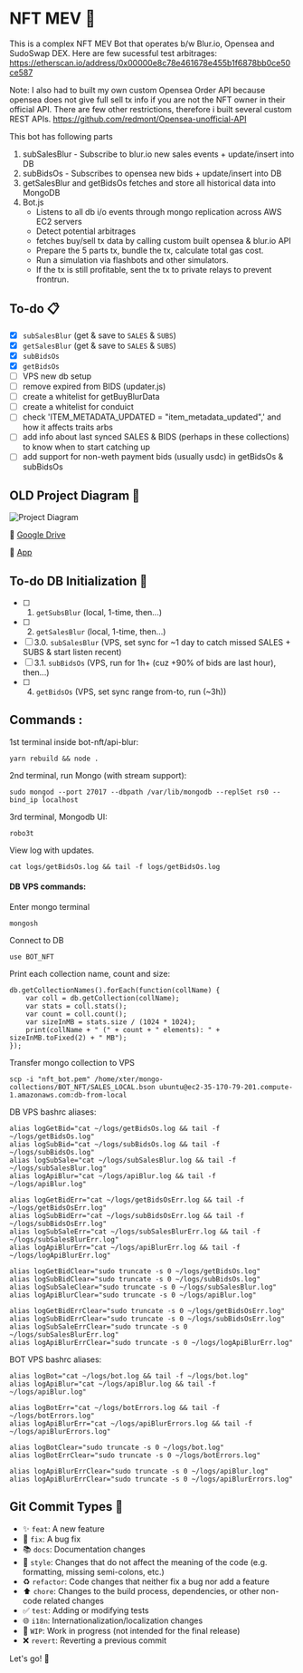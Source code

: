 # NFT MEV :robot:

This is a complex NFT MEV Bot that operates b/w Blur.io, Opensea and SudoSwap DEX.
Here are few sucessful test arbitrages: https://etherscan.io/address/0x00000e8c78e461678e455b1f6878bb0ce50ce587

Note: I also had to built my own custom Opensea Order API because opensea does not give full sell tx info if you are not the NFT owner in their official API. There are few other restrictions, therefore i built several custom REST APIs.
https://github.com/redmont/Opensea-unofficial-API

This bot has following parts
1. subSalesBlur - Subscribe to blur.io new sales events + update/insert into DB
2. subBidsOs - Subscribes to opensea new bids + update/insert into DB
3. getSalesBlur and getBidsOs fetches and store all historical data into MongoDB
4. Bot.js
   - Listens to all db i/o events through mongo replication across AWS EC2 servers
   - Detect potential arbitrages
   - fetches buy/sell tx data by calling custom built opensea & blur.io API
   - Prepare the 5 parts tx, bundle the tx, calculate total gas cost.
   - Run a simulation via flashbots and other simulators.
   - If the tx is still profitable, sent the tx to private relays to prevent frontrun.

## To-do :clipboard:

- [x] `subSalesBlur` (get & save to `SALES` & `SUBS`)
- [x] `getSalesBlur` (get & save to `SALES` & `SUBS`)
- [x] `subBidsOs`
- [x] `getBidsOs`
- [ ] VPS new db setup
- [ ] remove expired from BIDS (updater.js)
- [ ] create a whitelist for getBuyBlurData
- [ ] create a whitelist for conduict
- [ ] check 'ITEM_METADATA_UPDATED = "item_metadata_updated",' and how it affects traits arbs
- [ ] add info about last synced SALES & BIDS (perhaps in these collections) to know when to start catching up
- [ ] add support for non-weth payment bids (usually usdc) in getBidsOs & subBidsOs

## OLD Project Diagram 🔧

![Project Diagram](https://i.gyazo.com/791201f3bd138f3ee8ffb15d9c177451.png)

📁 [Google Drive](https://drive.google.com/file/d/1Ks5DKz6f9DdRpffOGzYu5gjKxD21WbCk/view?usp=sharing)

🚀 [App](https://app.diagrams.net/#G1Ks5DKz6f9DdRpffOGzYu5gjKxD21WbCk)

## To-do DB Initialization :floppy_disk:

- [ ] 1. `getSubsBlur` (local, 1-time, then...)
- [ ] 2. `getSalesBlur` (local, 1-time, then...)
- [ ] 3.0. `subSalesBlur` (VPS, set sync for ~1 day to catch missed SALES + SUBS & start listen recent)
- [ ] 3.1. `subBidsOs` (VPS, run for 1h+ (cuz +90% of bids are last hour), then...)
- [ ] 4. `getBidsOs` (VPS, set sync range from-to, run (~3h))

## Commands :

1st terminal inside bot-nft/api-blur:

```
yarn rebuild && node .
```

2nd terminal, run Mongo (with stream support):

```
sudo mongod --port 27017 --dbpath /var/lib/mongodb --replSet rs0 --bind_ip localhost
```

3rd terminal, Mongodb UI:

```
robo3t
```

View log with updates.

```
cat logs/getBidsOs.log && tail -f logs/getBidsOs.log
```

#### DB VPS commands:

Enter mongo terminal

```
mongosh
```

Connect to DB

```
use BOT_NFT
```

Print each collection name, count and size:

```
db.getCollectionNames().forEach(function(collName) {
    var coll = db.getCollection(collName);
    var stats = coll.stats();
    var count = coll.count();
    var sizeInMB = stats.size / (1024 * 1024);
    print(collName + " (" + count + " elements): " + sizeInMB.toFixed(2) + " MB");
});
```

Transfer mongo collection to VPS

```
scp -i "nft_bot.pem" /home/xter/mongo-collections/BOT_NFT/SALES_LOCAL.bson ubuntu@ec2-35-170-79-201.compute-1.amazonaws.com:db-from-local
```

DB VPS bashrc aliases:

```
alias logGetBid="cat ~/logs/getBidsOs.log && tail -f ~/logs/getBidsOs.log"
alias logSubBid="cat ~/logs/subBidsOs.log && tail -f ~/logs/subBidsOs.log"
alias logSubSale="cat ~/logs/subSalesBlur.log && tail -f ~/logs/subSalesBlur.log"
alias logApiBlur="cat ~/logs/apiBlur.log && tail -f ~/logs/apiBlur.log"

alias logGetBidErr="cat ~/logs/getBidsOsErr.log && tail -f ~/logs/getBidsOsErr.log"
alias logSubBidErr="cat ~/logs/subBidsOsErr.log && tail -f ~/logs/subBidsOsErr.log"
alias logSubSaleErr="cat ~/logs/subSalesBlurErr.log && tail -f ~/logs/subSalesBlurErr.log"
alias logApiBlurErr="cat ~/logs/apiBlurErr.log && tail -f ~/logs/logApiBlurErr.log"

alias logGetBidClear="sudo truncate -s 0 ~/logs/getBidsOs.log"
alias logSubBidClear="sudo truncate -s 0 ~/logs/subBidsOs.log"
alias logSubSaleClear="sudo truncate -s 0 ~/logs/subSalesBlur.log"
alias logApiBlurClear="sudo truncate -s 0 ~/logs/apiBlur.log"

alias logGetBidErrClear="sudo truncate -s 0 ~/logs/getBidsOsErr.log"
alias logSubBidErrClear="sudo truncate -s 0 ~/logs/subBidsOsErr.log"
alias logSubSaleErrClear="sudo truncate -s 0 ~/logs/subSalesBlurErr.log"
alias logApiBlurErrClear="sudo truncate -s 0 ~/logs/logApiBlurErr.log"
```

BOT VPS bashrc aliases:

```
alias logBot="cat ~/logs/bot.log && tail -f ~/logs/bot.log"
alias logApiBlur="cat ~/logs/apiBlur.log && tail -f ~/logs/apiBlur.log"

alias logBotErr="cat ~/logs/botErrors.log && tail -f ~/logs/botErrors.log"
alias logApiBlurErr="cat ~/logs/apiBlurErrors.log && tail -f ~/logs/apiBlurErrors.log"

alias logBotClear="sudo truncate -s 0 ~/logs/bot.log"
alias logBotErrClear="sudo truncate -s 0 ~/logs/botErrors.log"

alias logApiBlurErrClear="sudo truncate -s 0 ~/logs/apiBlur.log"
alias logApiBlurErrClear="sudo truncate -s 0 ~/logs/apiBlurErrors.log"
```

## Git Commit Types :construction_worker:

- :sparkles: `feat`: A new feature
- :bug: `fix`: A bug fix
- :books: `docs`: Documentation changes
- :art: `style`: Changes that do not affect the meaning of the code (e.g. formatting, missing semi-colons, etc.)
- :recycle: `refactor`: Code changes that neither fix a bug nor add a feature
- :arrow_up: `chore`: Changes to the build process, dependencies, or other non-code related changes
- :white_check_mark: `test`: Adding or modifying tests
- :globe_with_meridians: `i18n`: Internationalization/localization changes
- :construction: `WIP`: Work in progress (not intended for the final release)
- :x: `revert`: Reverting a previous commit

Let's go! :muscle:
